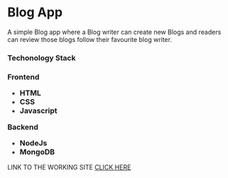 
<h1>Blog App</h1>

A simple Blog app where a Blog writer can create new Blogs and readers can review those blogs follow their favourite blog writer.
<h3>Techonology Stack </h3>
  <h3><p><strong>Frontend</strong></p>
  <ul>
    <li>HTML</li>
    <li>CSS</li>
    <li>Javascript</li>
  </ul>
  <p><strong>Backend</strong></p>
  <ul>
    <li>NodeJs</li>
    <li>MongoDB</li>
  </ul>
</h3>



LINK TO THE WORKING SITE
<a href="http://dailyblogs2.herokuapp.com/">CLICK HERE</a>
